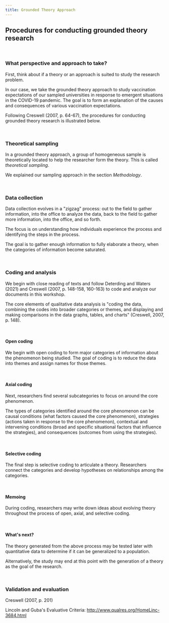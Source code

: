 ```yaml
---
title: Grounded Theory Approach
---
```


## Procedures for conducting grounded theory research

<br>

### What perspective and approach to take?

First, think about if a theory or an approach is suited to study the research problem. 

In our case, we take the grounded theory approach to study vaccination expectations of our sampled universities in response to emergent situations in the COVID-19 pandemic. The goal is to form an explanation of the causes and consequences of various vaccination expectations.

Following Creswell (2007, p. 64-67), the procedures for conducting grounded theory research is illustrated below.

<br>

### Theoretical sampling
In a grounded theory approach, a group of homogeneous sample is theoretically located to help the researcher form the theory. This is called *theoretical sampling*. 

We explained our sampling approach in the section *Methodology*. 

<br>

### Data collection

Data collection evolves in a "zigzag" process: out to the field to gather information, into the office to analyze the data, back to the field to gather more information, into the office, and so forth. 

The focus is on understanding how individuals experience the process and identifying the steps in the process.

The goal is to gather enough information to fully elaborate a theory, when the categories of information become saturated.

<br>

### Coding and analysis

We begin with close reading of texts and follow Deterding and Waters (2021) and Creswell (2007, p. 148-158, 160-163) to code and analyze our documents in this workshop.

The core elements of qualitative data analysis is "coding the data, combining the codes into broader categories or themes, and displaying and making comparisons in the data graphs, tables, and charts" (Creswell, 2007, p. 148).

<br>

#### Open coding

We begin with open coding to form major categories of information about the phenomenon being studied. The goal of coding is to reduce the data into themes and assign names for those themes. 

<br>

#### Axial coding

Next, researchers find several subcategories to focus on around the core phenomenon.

The types of categories identified around the core phenomenon can be causal conditions (what factors caused the core phenomenon), strategies (actions taken in response to the core phenomenon), contextual and intervening conditions (broad and specific situational factors that influence the strategies), and consequences (outcomes from using the strategies).

<br>

#### Selective coding

The final step is selective coding to articulate a theory. Researchers connect the categories and develop hypotheses on relationships among the categories.

<br>

#### Memoing

During coding, researchers may write down ideas about evolving theory throughout the process of open, axial, and selective coding.

<br>

#### What's next?
The theory generated from the above process may be tested later with quantitative data to determine if it can be generalized to a population. 

Alternatively, the study may end at this point with the generation of a theory as the goal of the research.

<br>

### Validation and evaluation

Creswell (2007, p. 201)

Lincoln and Guba's Evaluative Criteria: http://www.qualres.org/HomeLinc-3684.html
